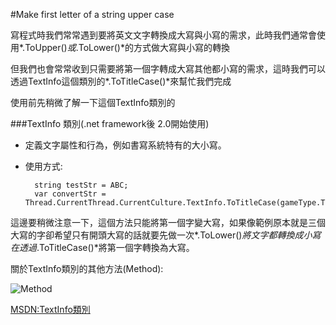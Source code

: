 #Make first letter of a string upper case

寫程式時我們常常遇到要將英文文字轉換成大寫與小寫的需求，此時我們通常會使用*.ToUpper()*或*.ToLower()*的方式做大寫與小寫的轉換

但我們也會常常收到只需要將第一個字轉成大寫其他都小寫的需求，這時我們可以透過TextInfo這個類別的*.ToTitleCase()*來幫忙我們完成

使用前先稍微了解一下這個TextInfo類別的

###TextInfo 類別(.net framework後 2.0開始使用)
- 定義文字屬性和行為，例如書寫系統特有的大小寫。
- 使用方式:

		string testStr = ABC;
		var convertStr = Thread.CurrentThread.CurrentCulture.TextInfo.ToTitleCase(gameType.ToString().ToLower());

這邊要稍微注意一下，這個方法只能將第一個字變大寫，如果像範例原本就是三個大寫的字卻希望只有開頭大寫的話就要先做一次*.ToLower()*將文字都轉換成小寫在透過*.ToTitleCase()*將第一個字轉換為大寫。

關於TextInfo類別的其他方法(Method):


![Method](https://dl.dropboxusercontent.com/u/20925528/%E6%8A%80%E8%A1%93Blog/blogs/20140309/TextInfo.PNG)

[MSDN:TextInfo類別](http://msdn.microsoft.com/zh-tw/library/System.Globalization.TextInfo(v=vs.110).aspx)